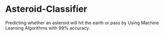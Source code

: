 # Asteroid-Classifier
Predicting whether an asteroid will hit the earth or pass by Using Machine Learning Algorithms with 99% accuracy.
